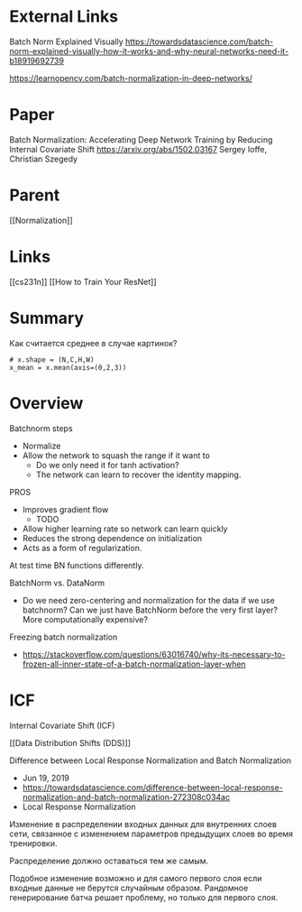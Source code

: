 
# External Links

Batch Norm Explained Visually
https://towardsdatascience.com/batch-norm-explained-visually-how-it-works-and-why-neural-networks-need-it-b18919692739

https://learnopencv.com/batch-normalization-in-deep-networks/

# Paper

Batch Normalization: Accelerating Deep Network Training by Reducing Internal Covariate Shift
https://arxiv.org/abs/1502.03167
Sergey Ioffe, Christian Szegedy

# Parent

[[Normalization]]

# Links

[[cs231n]]
[[How to Train Your ResNet]]


# Summary

Как считается среднее в случае картинок?
```
# x.shape = (N,C,H,W)
x_mean = x.mean(axis=(0,2,3))
```

# Overview

Batchnorm steps
- Normalize
- Allow the network to squash the range if it want to
	- Do we only need it for tanh activation?
	- The network can learn to recover the identity mapping.

PROS
- Improves gradient flow
	- TODO
- Allow higher learning rate so network can learn quickly
- Reduces the strong dependence on initialization
- Acts as a form of regularization.

At test time BN functions differently.

BatchNorm vs. DataNorm
- Do we need zero-centering and normalization for the data if we use batchnorm? Can we just have BatchNorm before the very first layer? More computationally expensive?

Freezing batch normalization
- https://stackoverflow.com/questions/63016740/why-its-necessary-to-frozen-all-inner-state-of-a-batch-normalization-layer-when


# ICF

Internal Covariate Shift (ICF)

[[Data Distribution Shifts (DDS)]]

Difference between Local Response Normalization and Batch Normalization
- Jun 19, 2019
- https://towardsdatascience.com/difference-between-local-response-normalization-and-batch-normalization-272308c034ac
- Local Response Normalization


Изменение в распределении входных данных для внутренних слоев сети, связанное с изменением параметров предыдущих слоев во время тренировки.

Распределение должно оставаться тем же самым.

Подобное изменение возможно и для самого первого слоя если входные данные не берутся случайным образом. Рандомное генерирование батча решает проблему, но только для первого слоя.